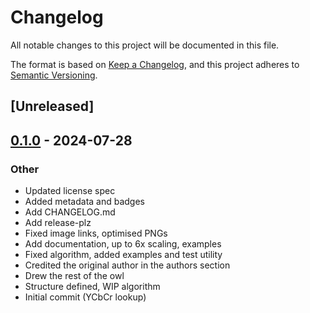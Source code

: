 # Changelog

All notable changes to this project will be documented in this file.

The format is based on [Keep a Changelog](https://keepachangelog.com/en/1.0.0/),
and this project adheres to [Semantic Versioning](https://semver.org/spec/v2.0.0.html).

## [Unreleased]

## [0.1.0](https://github.com/bell345/xbrz-rs/releases/tag/v0.1.0) - 2024-07-28

### Other
- Updated license spec
- Added metadata and badges
- Add CHANGELOG.md
- Add release-plz
- Fixed image links, optimised PNGs
- Add documentation, up to 6x scaling, examples
- Fixed algorithm, added examples and test utility
- Credited the original author in the authors section
- Drew the rest of the owl
- Structure defined, WIP algorithm
- Initial commit (YCbCr lookup)
